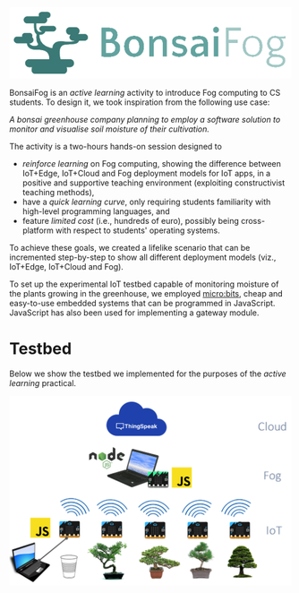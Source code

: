 ![Bonsai](./img/logo.png)

BonsaiFog is an _active learning_ activity to introduce Fog computing to CS students. To design it, we took inspiration from the following use case:

_A bonsai greenhouse company planning to employ a software solution to monitor and visualise soil moisture of their cultivation._

The activity is a two-hours hands-on session designed to 

* _reinforce learning_ on Fog computing, showing the difference between IoT+Edge, IoT+Cloud and Fog deployment models for IoT apps, in a positive and supportive teaching environment (exploiting constructivist
teaching methods),
* have a _quick learning curve_, only requiring students familiarity with high-level programming languages, and
* feature _limited cost_ (i.e., hundreds of euro), possibly being cross-platform with respect to students' operating systems.

To achieve these goals, we created a lifelike scenario that can be incremented step-by-step to show all different deployment models (viz., IoT+Edge, IoT+Cloud and Fog). 


To set up the experimental IoT testbed capable of monitoring moisture of the plants growing in the greenhouse, we employed [micro:bits](http://microbit.org), cheap and easy-to-use embedded systems that can be programmed in JavaScript. JavaScript has also been used for implementing a gateway module.

# Testbed

Below we show the testbed we implemented for the purposes of the _active learning_ practical.

![testbed](./img/testbed.png)
